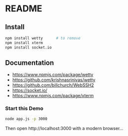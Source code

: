 # README

## Install

```bash
npm install wetty      # to remove
npm install xterm
npm install socket.io
```

## Documentation

* https://www.npmjs.com/package/wetty
* https://github.com/krishnasrinivas/wetty
* https://github.com/billchurch/WebSSH2
* https://socket.io/
* https://www.npmjs.com/package/xterm


### Start this Demo

```bash
node app.js -p 3000
```

Then open http://localhost:3000 with a modern browser...
